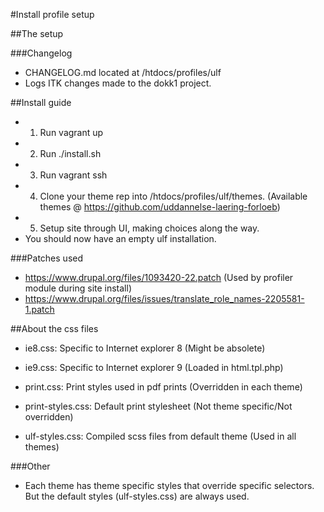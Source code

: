 #Install profile setup

##The setup

###Changelog
* CHANGELOG.md located at /htdocs/profiles/ulf
* Logs ITK changes made to the dokk1 project.

##Install guide
* 1) Run vagrant up
* 2) Run ./install.sh
* 3) Run vagrant ssh
* 4) Clone your theme rep into /htdocs/profiles/ulf/themes.
(Available themes @ https://github.com/uddannelse-laering-forloeb)
* 5) Setup site through UI, making choices along the way.
* You should now have an empty ulf installation.

###Patches used
* https://www.drupal.org/files/1093420-22.patch (Used by profiler module during site install)
* https://www.drupal.org/files/issues/translate_role_names-2205581-1.patch

##About the css files
- ie8.css: Specific to Internet explorer 8 (Might be absolete)

- ie9.css: Specific to Internet explorer 9 (Loaded in html.tpl.php)

- print.css: Print styles used in pdf prints (Overridden in each theme)

- print-styles.css: Default print stylesheet (Not theme specific/Not overridden)

- ulf-styles.css: Compiled scss files from default theme (Used in all themes)

###Other
- Each theme has theme specific styles that override specific selectors. But the default styles (ulf-styles.css) are always used.